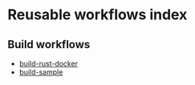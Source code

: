 # Reusable workflows index

## Build workflows

- [build-rust-docker](build-rust-docker.md)
- [build-sample](build-sample.md)
